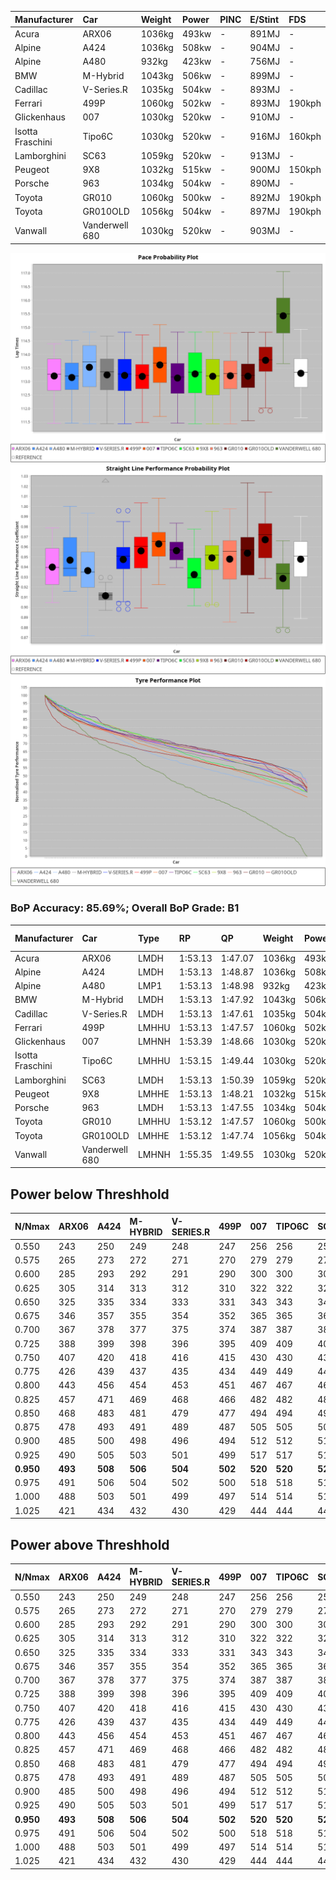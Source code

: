 | Manufacturer     | Car            | Weight | Power | PINC    | E/Stint | FDS     |
|:-|:-|:-|:-|:-|:-|:-|
| Acura            | ARX06          | 1036kg | 493kw |    -    | 891MJ   |    -    |
| Alpine           | A424           | 1036kg | 508kw |    -    | 904MJ   |    -    |
| Alpine           | A480           | 932kg  | 423kw |    -    | 756MJ   |    -    |
| BMW              | M-Hybrid       | 1043kg | 506kw |    -    | 899MJ   |    -    |
| Cadillac         | V-Series.R     | 1035kg | 504kw |    -    | 893MJ   |    -    |
| Ferrari          | 499P           | 1060kg | 502kw |    -    | 893MJ   | 190kph  |
| Glickenhaus      | 007            | 1030kg | 520kw |    -    | 910MJ   |    -    |
| Isotta Fraschini | Tipo6C         | 1030kg | 520kw |    -    | 916MJ   | 160kph  |
| Lamborghini      | SC63           | 1059kg | 520kw |    -    | 913MJ   |    -    |
| Peugeot          | 9X8            | 1032kg | 515kw |    -    | 900MJ   | 150kph  |
| Porsche          | 963            | 1034kg | 504kw |    -    | 890MJ   |    -    |
| Toyota           | GR010          | 1060kg | 500kw |    -    | 892MJ   | 190kph  |
| Toyota           | GR010OLD       | 1056kg | 504kw |    -    | 897MJ   | 190kph  |
| Vanwall          | Vanderwell 680 | 1030kg | 520kw |    -    | 903MJ   |    -    |

![PACECHART](./IMG/AUTO.png)
![STRAIGHTLINEPERFORMANCECHART](./IMG/AUTO_sp.png)
![TYREPERFORMANCECHART](./IMG/AUTO_tw.png)

### BoP Accuracy: 85.69%; Overall BoP Grade: B1
| Manufacturer     | Car            | Type  | RP      | QP      | Weight | Power¹ | Threshhold | PINC    | Power² | E/Stint | AVG Vmax  | FDS     | RDLC | L/Stint | BOP-Grade | Model Accuracy | Model Points | Match%  |
|:-|:-|:-|:-|:-|:-|:-|:-|:-|:-|:-|:-|:-|:-|:-|:-|:-|:-|:-|
| Acura            | ARX06          | LMDH  | 1:53.13 | 1:47.07 | 1036kg | 493kw  | 0.0kph     |    -    | 493kw  |  891MJ  | 275.72kph |    -    | 1.02 | 29      | -B2       | 100.00%        | 995          | 84.47%  |
| Alpine           | A424           | LMDH  | 1:53.13 | 1:48.87 | 1036kg | 508kw  | 0.0kph     |    -    | 508kw  |  904MJ  | 278.24kph |    -    | 1.02 | 29      | +C2       | 100.00%        | 642          | 72.79%  |
| Alpine           | A480           | LMP1  | 1:53.13 | 1:48.98 |  932kg | 423kw  | 0.0kph     |    -    | 423kw  |  756MJ  | 274.52kph |    -    | 0.99 | 27      | ~A1       | 60.26%         | 849          | 100.00% |
| BMW              | M-Hybrid       | LMDH  | 1:53.13 | 1:47.92 | 1043kg | 506kw  | 0.0kph     |    -    | 506kw  |  899MJ  | 273.49kph |    -    | 1.02 | 29      | -A2       | 100.00%        | 1714         | 90.68%  |
| Cadillac         | V-Series.R     | LMDH  | 1:53.13 | 1:47.61 | 1035kg | 504kw  | 0.0kph     |    -    | 504kw  |  893MJ  | 277.56kph |    -    | 1.02 | 29      | -A2       | 98.95%         | 2271         | 94.16%  |
| Ferrari          | 499P           | LMHHU | 1:53.13 | 1:47.57 | 1060kg | 502kw  | 0.0kph     |    -    | 502kw  |  893MJ  | 277.84kph | 190kph  | 1.03 | 29      | -A2       | 99.93%         | 2718         | 91.51%  |
| Glickenhaus      | 007            | LMHNH | 1:53.39 | 1:48.66 | 1030kg | 520kw  | 0.0kph     |    -    | 520kw  |  910MJ  | 282.11kph |    -    | 0.96 | 29      | ~A1       | 96.34%         | 1634         | 100.00% |
| Isotta Fraschini | Tipo6C         | LMHHU | 1:53.15 | 1:49.44 | 1030kg | 520kw  | 0.0kph     |    -    | 520kw  |  916MJ  | 281.10kph | 160kph  | 1.08 | 29      | +C1       | 92.36%         | 133          | 76.68%  |
| Lamborghini      | SC63           | LMDH  | 1:53.13 | 1:50.39 | 1059kg | 520kw  | 0.0kph     |    -    | 520kw  |  913MJ  | 276.20kph |    -    | 1.03 | 29      | ~A1       | 96.54%         | 418          | 95.46%  |
| Peugeot          | 9X8            | LMHHE | 1:53.13 | 1:48.21 | 1032kg | 515kw  | 0.0kph     |    -    | 515kw  |  900MJ  | 278.73kph | 150kph  | 1.03 | 29      | ~A1       | 88.68%         | 2617         | 99.69%  |
| Porsche          | 963            | LMDH  | 1:53.13 | 1:47.55 | 1034kg | 504kw  | 0.0kph     |    -    | 504kw  |  890MJ  | 278.09kph |    -    | 1.02 | 29      | -A2       | 99.98%         | 6168         | 92.88%  |
| Toyota           | GR010          | LMHHU | 1:53.12 | 1:47.57 | 1060kg | 500kw  | 0.0kph     |    -    | 500kw  |  892MJ  | 277.30kph | 190kph  | 1.03 | 29      | -A2       | 98.53%         | 3557         | 93.95%  |
| Toyota           | GR010OLD       | LMHHE | 1:53.12 | 1:47.74 | 1056kg | 504kw  | 0.0kph     |    -    | 504kw  |  897MJ  | 279.83kph | 190kph  | 1.03 | 29      | ~A1       | 92.01%         | 1427         | 97.56%  |
| Vanwall          | Vanderwell 680 | LMHNH | 1:55.35 | 1:49.55 | 1030kg | 520kw  | 0.0kph     |    -    | 520kw  |  903MJ  | 276.33kph |    -    | 1.01 | 29      | +Ω1       | 94.62%         | 633          | 9.79%   |

## Power below Threshhold
| N/Nmax    | ARX06   | A424    | M-HYBRID | V-SERIES.R | 499P    | 007     | TIPO6C  | SC63    | 9X8     | 963     | GR010   | GR010OLD | VANDERWELL 680 | ​     | RPM      | A480    |
|:-|:-|:-|:-|:-|:-|:-|:-|:-|:-|:-|:-|:-|:-|:-|:-|:-|
|  0.550    |  243    |  250    |  249     |  248       |  247    |  256    |  256    |  256    |  254    |  248    |  246    |  248     |  256           |  ​    |   --     |   -     |
|  0.575    |  265    |  273    |  272     |  271       |  270    |  279    |  279    |  279    |  277    |  271    |  269    |  271     |  279           |  ​    |   --     |   -     |
|  0.600    |  285    |  293    |  292     |  291       |  290    |  300    |  300    |  300    |  297    |  291    |  289    |  291     |  300           |  ​    |   --     |   -     |
|  0.625    |  305    |  314    |  313     |  312       |  310    |  322    |  322    |  322    |  319    |  312    |  309    |  312     |  322           |  ​    |   --     |   -     |
|  0.650    |  325    |  335    |  334     |  333       |  331    |  343    |  343    |  343    |  340    |  333    |  330    |  333     |  343           |  ​    |   --     |   -     |
|  0.675    |  346    |  357    |  355     |  354       |  352    |  365    |  365    |  365    |  362    |  354    |  351    |  354     |  365           |  ​    |   --     |   -     |
|  0.700    |  367    |  378    |  377     |  375       |  374    |  387    |  387    |  387    |  383    |  375    |  372    |  375     |  387           |  ​    |   --     |   -     |
|  0.725    |  388    |  399    |  398     |  396       |  395    |  409    |  409    |  409    |  405    |  396    |  393    |  396     |  409           |  ​    |   --     |   -     |
|  0.750    |  407    |  420    |  418     |  416       |  415    |  430    |  430    |  430    |  426    |  416    |  413    |  416     |  430           |  ​    |   --     |   -     |
|  0.775    |  426    |  439    |  437     |  435       |  434    |  449    |  449    |  449    |  445    |  435    |  432    |  435     |  449           |  ​    |  5000    |  248    |
|  0.800    |  443    |  456    |  454     |  453       |  451    |  467    |  467    |  467    |  463    |  453    |  449    |  453     |  467           |  ​    |  5500    |  293    |
|  0.825    |  457    |  471    |  469     |  468       |  466    |  482    |  482    |  482    |  478    |  468    |  464    |  468     |  482           |  ​    |  6000    |  328    |
|  0.850    |  468    |  483    |  481     |  479       |  477    |  494    |  494    |  494    |  489    |  479    |  475    |  479     |  494           |  ​    |  6500    |  370    |
|  0.875    |  478    |  493    |  491     |  489       |  487    |  505    |  505    |  505    |  500    |  489    |  485    |  489     |  505           |  ​    |  7000    |  413    |
|  0.900    |  485    |  500    |  498     |  496       |  494    |  512    |  512    |  512    |  507    |  496    |  492    |  496     |  512           |  ​    |  7500    |  424    |
|  0.925    |  490    |  505    |  503     |  501       |  499    |  517    |  517    |  517    |  512    |  501    |  497    |  501     |  517           |  ​    |  8000    |  420    |
| **0.950** | **493** | **508** | **506**  | **504**    | **502** | **520** | **520** | **520** | **515** | **504** | **500** | **504**  | **520**        | **​** | **8500** | **423** |
|  0.975    |  491    |  506    |  504     |  502       |  500    |  518    |  518    |  518    |  513    |  502    |  498    |  502     |  518           |  ​    |  9000    |  212    |
|  1.000    |  488    |  503    |  501     |  499       |  497    |  514    |  514    |  514    |  509    |  499    |  495    |  499     |  514           |  ​    |   --     |   -     |
|  1.025    |  421    |  434    |  432     |  430       |  429    |  444    |  444    |  444    |  440    |  430    |  427    |  430     |  444           |  ​    |   --     |   -     |

## Power above Threshhold
| N/Nmax    | ARX06   | A424    | M-HYBRID | V-SERIES.R | 499P    | 007     | TIPO6C  | SC63    | 9X8     | 963     | GR010   | GR010OLD | VANDERWELL 680 | ​     | RPM      | A480    |
|:-|:-|:-|:-|:-|:-|:-|:-|:-|:-|:-|:-|:-|:-|:-|:-|:-|
|  0.550    |  243    |  250    |  249     |  248       |  247    |  256    |  256    |  256    |  254    |  248    |  246    |  248     |  256           |  ​    |   --     |   -     |
|  0.575    |  265    |  273    |  272     |  271       |  270    |  279    |  279    |  279    |  277    |  271    |  269    |  271     |  279           |  ​    |   --     |   -     |
|  0.600    |  285    |  293    |  292     |  291       |  290    |  300    |  300    |  300    |  297    |  291    |  289    |  291     |  300           |  ​    |   --     |   -     |
|  0.625    |  305    |  314    |  313     |  312       |  310    |  322    |  322    |  322    |  319    |  312    |  309    |  312     |  322           |  ​    |   --     |   -     |
|  0.650    |  325    |  335    |  334     |  333       |  331    |  343    |  343    |  343    |  340    |  333    |  330    |  333     |  343           |  ​    |   --     |   -     |
|  0.675    |  346    |  357    |  355     |  354       |  352    |  365    |  365    |  365    |  362    |  354    |  351    |  354     |  365           |  ​    |   --     |   -     |
|  0.700    |  367    |  378    |  377     |  375       |  374    |  387    |  387    |  387    |  383    |  375    |  372    |  375     |  387           |  ​    |   --     |   -     |
|  0.725    |  388    |  399    |  398     |  396       |  395    |  409    |  409    |  409    |  405    |  396    |  393    |  396     |  409           |  ​    |   --     |   -     |
|  0.750    |  407    |  420    |  418     |  416       |  415    |  430    |  430    |  430    |  426    |  416    |  413    |  416     |  430           |  ​    |   --     |   -     |
|  0.775    |  426    |  439    |  437     |  435       |  434    |  449    |  449    |  449    |  445    |  435    |  432    |  435     |  449           |  ​    |  5000    |  248    |
|  0.800    |  443    |  456    |  454     |  453       |  451    |  467    |  467    |  467    |  463    |  453    |  449    |  453     |  467           |  ​    |  5500    |  293    |
|  0.825    |  457    |  471    |  469     |  468       |  466    |  482    |  482    |  482    |  478    |  468    |  464    |  468     |  482           |  ​    |  6000    |  328    |
|  0.850    |  468    |  483    |  481     |  479       |  477    |  494    |  494    |  494    |  489    |  479    |  475    |  479     |  494           |  ​    |  6500    |  370    |
|  0.875    |  478    |  493    |  491     |  489       |  487    |  505    |  505    |  505    |  500    |  489    |  485    |  489     |  505           |  ​    |  7000    |  413    |
|  0.900    |  485    |  500    |  498     |  496       |  494    |  512    |  512    |  512    |  507    |  496    |  492    |  496     |  512           |  ​    |  7500    |  424    |
|  0.925    |  490    |  505    |  503     |  501       |  499    |  517    |  517    |  517    |  512    |  501    |  497    |  501     |  517           |  ​    |  8000    |  420    |
| **0.950** | **493** | **508** | **506**  | **504**    | **502** | **520** | **520** | **520** | **515** | **504** | **500** | **504**  | **520**        | **​** | **8500** | **423** |
|  0.975    |  491    |  506    |  504     |  502       |  500    |  518    |  518    |  518    |  513    |  502    |  498    |  502     |  518           |  ​    |  9000    |  212    |
|  1.000    |  488    |  503    |  501     |  499       |  497    |  514    |  514    |  514    |  509    |  499    |  495    |  499     |  514           |  ​    |   --     |   -     |
|  1.025    |  421    |  434    |  432     |  430       |  429    |  444    |  444    |  444    |  440    |  430    |  427    |  430     |  444           |  ​    |   --     |   -     |
